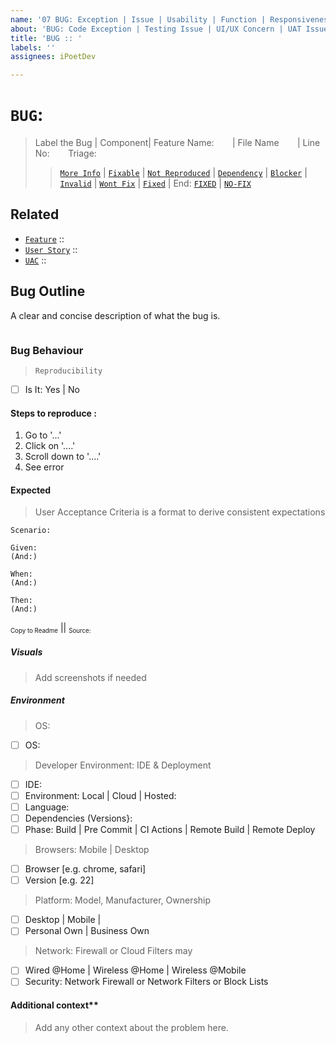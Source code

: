 ```yaml
---
name: '07 BUG: Exception | Issue | Usability | Function | Responsiveness'
about: 'BUG: Code Exception | Testing Issue | UI/UX Concern | UAT Issue'
title: 'BUG :: '
labels: ''
assignees: iPoetDev

---
```


# **`BUG`**:
> Label the Bug  | Component| Feature Name:  *`   `* | File Name  *`   `*  |  Line No:  *`   `*
> Triage:
> > [`More Info`](https://github.com/iPoetDev/P4Template/labels/TRIAGE%3A%20More%20Information)  |   [`Fixable`](https://github.com/iPoetDev/P4Template/labels/TRIAGE%3A%20Fixable)  |   [`Not Reproduced`](https://github.com/iPoetDev/P4Template/labels/TRIAGE%3A%20Not%20Reproduced)  |   [`Dependency`](https://github.com/iPoetDev/P4Template/labels/TRIAGE%3A%20Dependency%3A%20Update)  |   [`Blocker`](https://github.com/iPoetDev/P4Template/labels/TRIAGE%3A%20Dependency%3A%20Blocker)  |   [`Invalid`](https://github.com/iPoetDev/P4Template/labels/TRIAGE%3A%20Invalid)  |   [`Wont Fix`](https://github.com/iPoetDev/P4Template/labels/TRIAGE%3A%20WontFix)  |   [`Fixed`](https://github.com/iPoetDev/P4Template/labels/TRIAGE%3A%20Fixed)  |
> End: [`FIXED`](https://github.com/iPoetDev/P4Template/labels/FIXES%3A%20Found%20Bugs%20%7C%20Issues%20%7C%20Full%20Triage) | [`NO-FIX`](https://github.com/iPoetDev/P4Template/labels/NO-FIXES%3A%20Won%27t%20Fix%20Bug%20%7C%20Issues%20%7C%20Full%20Triage)

## Related

- [`Feature`]() :: `     `
- [`User Story`]() :: `     `
- [`UAC`]() :: `     `

## Bug Outline
A clear and concise description of what the bug is.

```

```

### Bug Behaviour
> `Reproducibility`
- [ ] Is It: Yes | No

#### Steps to reproduce :
1. Go to '...'
2. Click on '....'
3. Scroll down to '....'
4. See error

#### Expected
> User Acceptance Criteria is a format to derive consistent expectations

```
Scenario:

Given:
(And:)

When:
(And:)

Then:
(And:)
```
<small><sub>Copy to Readme</sub></small> || <small><sub>Source: []()</sub></small>

##### Visuals
> Add screenshots if needed

##### Environment
> OS:
- [ ] OS:

> Developer Environment: IDE & Deployment
- [ ] IDE:
- [ ] Environment: Local | Cloud | Hosted:
- [ ] Language:
- [ ] Dependencies (Versions}:
- [ ] Phase: Build | Pre Commit | CI Actions | Remote Build | Remote Deploy

> Browsers: Mobile | Desktop
- [ ] Browser [e.g. chrome, safari]
- [ ] Version [e.g. 22]

> Platform: Model, Manufacturer, Ownership
-  [ ] Desktop | Mobile |
-  [ ] Personal Own | Business Own

> Network: Firewall or Cloud Filters may
- [ ] Wired @Home | Wireless @Home | Wireless @Mobile
- [ ] Security: Network Firewall or Network Filters or Block Lists

#### Additional context**
> Add any other context about the problem here.

